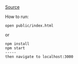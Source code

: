 [Source](https://facebook.github.io/react/docs/tutorial.html)

How to run:

`open public/index.html`

or

```
npm install
npm start
-----
then navigate to localhost:3000
```
